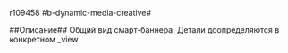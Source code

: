 r109458
#b-dynamic-media-creative#

##Описание##
Общий вид смарт-баннера. Детали доопределяются в конкретном _view
